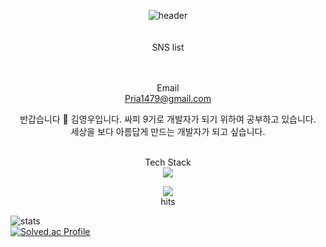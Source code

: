 <div align="center">
 

![header](https://capsule-render.vercel.app/api?type=wave&color=auto&height=300&section=header&text=Youngwoo's%20GitHub&fontSize=60)
<br/><br/><br/>SNS list


<br/><br/>
Email
<br/>
Pria1479@gmail.com

   반갑습니다 👋
김영우입니다. 싸피 9기로 개발자가 되기 위하여 공부하고 있습니다. <br/>
세상을 보다 아름답게 만드는 개발자가 되고 싶습니다. <br/><br/>


Tech Stack <br/>
<img src="https://img.shields.io/badge/Python-3766AB?style=flat-square&logo=Python&logoColor=white"/></a>


<a href="https://hits.seeyoufarm.com"><img src="https://hits.seeyoufarm.com/api/count/incr/badge.svg?url=https%3A%2F%2Fgithub.com%2Fkyw0112&count_bg=%2379C83D&title_bg=%23555555&icon=&icon_color=%23E7E7E7&title=hits&edge_flat=false"/></a>
<br/>hits
</div>








![stats](https://github-readme-stats-git-masterrstaa-rickstaa.vercel.app/api?username=kyw0112&&show_icons=true&theme=dark)
<br/>
[![Solved.ac Profile](http://mazassumnida.wtf/api/v2/generate_badge?boj=po_co)](https://solved.ac/po_co/)


<!--
**kyw0112/kyw0112** is a ✨ _special_ ✨ repository because its `README.md` (this file) appears on your GitHub profile.

Here are some ideas to get you started:

- 🔭 I’m currently working on ...
- 🌱 I’m currently learning ...
- 👯 I’m looking to collaborate on ...
- 🤔 I’m looking for help with ...
- 💬 Ask me about ...
- 📫 How to reach me: ...
- 😄 Pronouns: ...
- ⚡ Fun fact: ...
-->
